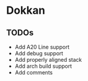 # Dokkan

## TODOs
* Add A20 Line support
* Add debug support
* Add properly aligned stack
* Add arch build support
* Add comments
